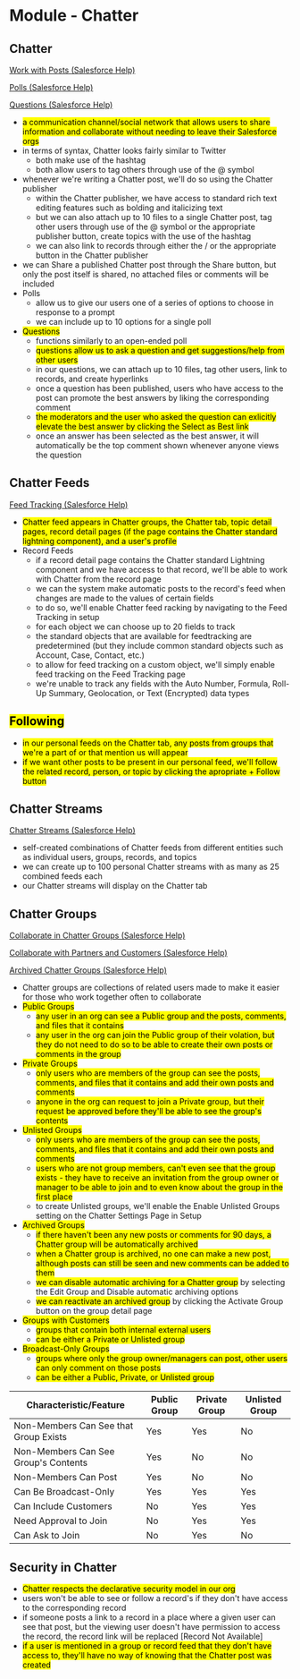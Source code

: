# Module - Chatter

## Chatter

[Work with Posts (Salesforce Help)](https://help.salesforce.com/articleView?id=collab_posts_parent.htm&type=5)

[Polls (Salesforce Help)](https://help.salesforce.com/articleView?id=collab_feed_polls.htm&type=5)

[Questions (Salesforce Help)](https://help.salesforce.com/articleView?id=collab_questions_parent.htm&type=5)

- <mark>a communication channel/social network that allows users to share information and collaborate without needing to leave their Salesforce orgs</mark>
- in terms of syntax, Chatter looks fairly similar to Twitter
    - both make use of the hashtag
    - both allow users to tag others through use of the @ symbol
- whenever we're writing a Chatter post, we'll do so using the Chatter publisher
    - within the Chatter publisher, we have access to standard rich text editing features such as bolding and italicizing text
    - but we can also attach up to 10 files to a single Chatter post, tag other users through use of the @ symbol or the appropriate publisher button, create topics with the use of the hashtag
    - we can also link to records through either the / or the appropriate button in the Chatter publisher
- we can Share a published Chatter post through the Share button, but only the post itself is shared, no attached files or comments will be included
- Polls
    - allow us to give our users one of a series of options to choose in response to a prompt
    - we can include up to 10 options for a single poll
- <mark>Questions</mark>
    - functions similarly to an open-ended poll
    - <mark>questions allow us to ask a question and get suggestions/help from other users</mark>
    - in our questions, we can attach up to 10 files, tag other users, link to records, and create hyperlinks
    - once a question has been published, users who have access to the post can promote the best answers by liking the corresponding comment
    - <mark>the moderators and the user who asked the question can exlicitly elevate the best answer by clicking the Select as Best link</mark>
    - once an answer has been selected as the best answer, it will automatically be the top comment shown whenever anyone views the question

## Chatter Feeds

[Feed Tracking (Salesforce Help)](https://help.salesforce.com/articleView?id=collab_feed_tracking_overview.htm&type=5)

- <mark>Chatter feed appears in Chatter groups, the Chatter tab, topic detail pages, record detail pages (if the page contains the Chatter standard lightning component), and a user's profile</mark>
- Record Feeds
    - if a record detail page contains the Chatter standard Lightning component and we have access to that record, we'll be able to work with Chatter from the record page
    - we can the system make automatic posts to the record's feed when changes are made to the values of certain fields
    - to do so, we'll enable Chatter feed racking by navigating to the Feed Tracking in setup
    - for each object we can choose up to 20 fields to track
    - the standard objects that are available for feedtracking are predetermined (but they include common standard objects such as Account, Case, Contact, etc.)
    - to allow for feed tracking on a custom object, we'll simply enable feed tracking on the Feed Tracking page
    - we're unable to track any fields with the Auto Number, Formula, Roll-Up Summary, Geolocation, or Text (Encrypted) data types

## <mark>Following</mark>

- <mark>in our personal feeds on the Chatter tab, any posts from groups that we're a part of or that mention us will appear</mark>
- <mark>if we want other posts to be present in our personal feed, we'll follow the related record, person, or topic by clicking the apropriate + Follow button</mark>

## Chatter Streams

[Chatter Streams (Salesforce Help)](https://help.salesforce.com/articleView?id=collab_chatter_streams_overview.htm&type=5)

- self-created combinations of Chatter feeds from different entities such as individual users, groups, records, and topics
- we can create up to 100 personal Chatter streams with as many as 25 combined feeds each
- our Chatter streams will display on the Chatter tab

## Chatter Groups

[Collaborate in Chatter Groups (Salesforce Help)](https://help.salesforce.com/articleView?id=collab_groups_parent.htm&type=5)

[Collaborate with Partners and Customers (Salesforce Help)](
https://help.salesforce.com/articleView?id=collab_with_customers.htm&type=5)

[Archived Chatter Groups (Salesforce Help)](https://help.salesforce.com/articleView?id=collab_group_archive.htm&type=5)

- Chatter groups are collections of related users made to make it easier for those who work together often to collaborate
- <mark>Public Groups</mark>
    - <mark>any user in an org can see a Public group and the posts, comments, and files that it contains</mark>
    - <mark>any user in the org can join the Public group of their volation, but they do not need to do so to be able to create their own posts or comments in the group</mark>
- <mark>Private Groups</mark>
    - <mark>only users who are members of the group can see the posts, comments, and files that it contains and add their own posts and comments</mark>
    - <mark>anyone in the org can request to join a Private group, but their request be approved before they'll be able to see the group's contents</mark>
- <mark>Unlisted Groups</mark>
    - <mark>only users who are members of the group can see the posts, comments, and files that it contains and add their own posts and comments</mark>
    - <mark>users who are not group members, can't even see that the group exists - they have to receive an invitation from the group owner or manager to be able to join and to even know about the group in the first place</mark>
    - to create Unlisted groups, we'll enable the Enable Unlisted Groups setting on the Chatter Settings Page in Setup
- <mark>Archived Groups</mark>
    - <mark>if there haven't been any new posts or comments for 90 days, a Chatter group will be automatically archived</mark>
    - <mark>when a Chatter group is archived, no one can make a new post, although posts can still be seen and new comments can be added to them</mark>
    - <mark>we can disable automatic archiving for a Chatter group</mark> by selecting the Edit Group and Disable automatic archiving options
    - <mark>we can reactivate an archived group</mark> by clicking the Activate Group button on the group detail page
- <mark>Groups with Customers</mark>
    - <mark>groups that contain both internal external users</mark>
    - <mark>can be either a Private or Unlisted group</mark>
- <mark>Broadcast-Only Groups</mark>
    - <mark>groups where only the group owner/managers can post, other users can only comment on those posts</mark>
    - <mark>can be either a Public, Private, or Unlisted group</mark>

| Characteristic/Feature | Public Group | Private Group | Unlisted Group |
| ---------------------- | ------------ | ------------- | -------------- |
| Non-Members Can See that Group Exists | Yes | Yes | No |
| Non-Members Can See Group's Contents | Yes | No | No |
| Non-Members Can Post | Yes | No | No |
| Can Be Broadcast-Only | Yes | Yes | Yes |
| Can Include Customers	| No | Yes | Yes |
| Need Approval to Join	| No | Yes | Yes |
| Can Ask to Join | No | Yes | No |

 
## Security in Chatter

- <mark>Chatter respects the declarative security model in our org</mark>
- users won't be able to see or follow a record's if they don't have access to the corresponding record
- if someone posts a link to a record in a place where a given user can see that post, but the viewing user doesn't have permission to access the record, the record link will be replaced [Record Not Available]
- <mark>if a user is mentioned in a group or record feed that they don't have access to, they'll have no way of knowing that the Chatter post was created</mark>
